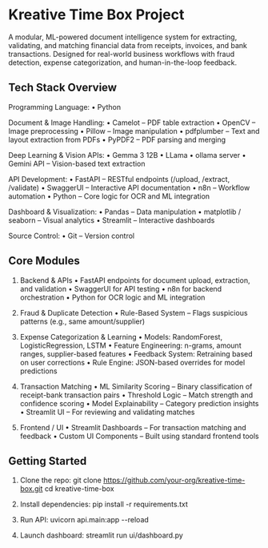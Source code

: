 Kreative Time Box Project
=========================

A modular, ML-powered document intelligence system for extracting, validating, and matching financial data from receipts, invoices, and bank transactions. Designed for real-world business workflows with fraud detection, expense categorization, and human-in-the-loop feedback.

Tech Stack Overview
-------------------

Programming Language:
• Python

Document & Image Handling:
• Camelot – PDF table extraction
• OpenCV – Image preprocessing
• Pillow – Image manipulation
• pdfplumber – Text and layout extraction from PDFs
• PyPDF2 – PDF parsing and merging

Deep Learning & Vision APIs:
• Gemma 3 12B
• LLama
• ollama server
• Gemini API – Vision-based text extraction

API Development:
• FastAPI – RESTful endpoints (/upload, /extract, /validate)
• SwaggerUI – Interactive API documentation
• n8n – Workflow automation
• Python – Core logic for OCR and ML integration

Dashboard & Visualization:
• Pandas – Data manipulation
• matplotlib / seaborn – Visual analytics
• Streamlit – Interactive dashboards

Source Control:
• Git – Version control

Core Modules
------------

1. Backend & APIs
• FastAPI endpoints for document upload, extraction, and validation
• SwaggerUI for API testing
• n8n for backend orchestration
• Python for OCR logic and ML integration

2. Fraud & Duplicate Detection
• Rule-Based System – Flags suspicious patterns (e.g., same amount/supplier)

3. Expense Categorization & Learning
• Models: RandomForest, LogisticRegression, LSTM
• Feature Engineering: n-grams, amount ranges, supplier-based features
• Feedback System: Retraining based on user corrections
• Rule Engine: JSON-based overrides for model predictions

4. Transaction Matching
• ML Similarity Scoring – Binary classification of receipt-bank transaction pairs
• Threshold Logic – Match strength and confidence scoring
• Model Explainability – Category prediction insights
• Streamlit UI – For reviewing and validating matches

5. Frontend / UI
• Streamlit Dashboards – For transaction matching and feedback
• Custom UI Components – Built using standard frontend tools

Getting Started
---------------

1. Clone the repo:
   git clone https://github.com/your-org/kreative-time-box.git
   cd kreative-time-box

2. Install dependencies:
   pip install -r requirements.txt

3. Run API:
   uvicorn api.main:app --reload

4. Launch dashboard:
   streamlit run ui/dashboard.py
